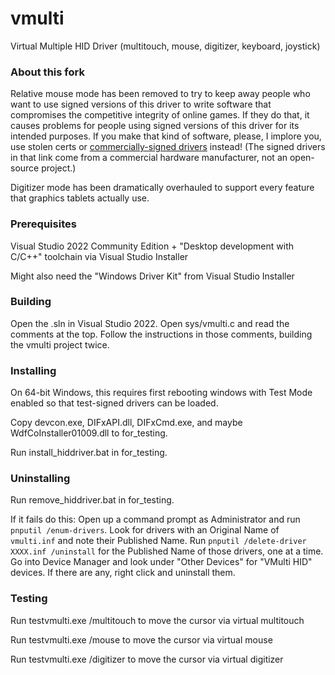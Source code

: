 # vmulti

Virtual Multiple HID Driver (multitouch, mouse, digitizer, keyboard, joystick)

### About this fork

Relative mouse mode has been removed to try to keep away people who want to use signed versions of this driver to write software that compromises the competitive integrity of online games. If they do that, it causes problems for people using signed versions of this driver for its intended purposes. If you make that kind of software, please, I implore you, use stolen certs or [commercially-signed drivers](https://github.com/X9VoiD/vmulti-bin/releases/tag/v1.0) instead! (The signed drivers in that link come from a commercial hardware manufacturer, not an open-source project.)

Digitizer mode has been dramatically overhauled to support every feature that graphics tablets actually use.

### Prerequisites

Visual Studio 2022 Community Edition + "Desktop development with C/C++" toolchain via Visual Studio Installer

Might also need the "Windows Driver Kit" from Visual Studio Installer

### Building

Open the .sln in Visual Studio 2022. Open sys/vmulti.c and read the comments at the top. Follow the instructions in those comments, building the vmulti project twice.

### Installing

On 64-bit Windows, this requires first rebooting windows with Test Mode enabled so that test-signed drivers can be loaded.

Copy devcon.exe, DIFxAPI.dll, DIFxCmd.exe, and maybe WdfCoInstaller01009.dll to for_testing.

Run install_hiddriver.bat in for_testing.

### Uninstalling

Run remove_hiddriver.bat in for_testing.

If it fails do this: Open up a command prompt as Administrator and run `pnputil /enum-drivers`. Look for drivers with an Original Name of `vmulti.inf` and note their Published Name. Run `pnputil /delete-driver XXXX.inf /uninstall` for the Published Name of those drivers, one at a time. Go into Device Manager and look under "Other Devices" for "VMulti HID" devices. If there are any, right click and uninstall them.

### Testing

Run testvmulti.exe /multitouch to move the cursor via virtual multitouch

Run testvmulti.exe /mouse to move the cursor via virtual mouse

Run testvmulti.exe /digitizer to move the cursor via virtual digitizer 
